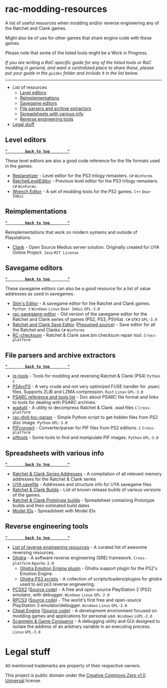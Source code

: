 # rac-modding-resources


A list of useful resources when modding and/or reverse engineering any of the Ratchet and Clank games.

Might also be of use for other games that share engine code with these games.

Please note that some of the listed tools might be a Work in Progress.

*If you are writing a RaC specific guide for any of the listed tools or RaC modding in general, and want a centralized place to share these, please put your guide in the `guides` folder and include it in the list below.*


------------------

- List of resources
  - [Level editors](#level-editors)
  - [Reimplementations](#reimplementations)
  - [Savegame editors](#savegame-editors)
  - [File parsers and archive extractors](#file-parsers-and-archive-extractors)
  - [Spreadsheets with various info](#spreadsheets-with-various-info)
  - [Reverse engineering tools](#reverse-engineering-tools)
- [Legal stuff](#legal-stuff)


## Level editors

**[`^        back to top        ^`](#)**

These level editors are also a good code reference for the file formats used in the games.

 - [Replanetizer](https://github.com/RatchetModding/replanetizer) - Level editor for the PS3 trilogy remasters.  `C#` `WinForms`
 - [RatchetLevelEditor](https://github.com/badger41/RatchetLevelEditor) - Previous level editor for the PS3 trilogy remasters. `C#` `WinForms`
 - [Wrench Editor](https://github.com/chaoticgd/wrench) - A set of modding tools for the PS2 games. `C++` `Dear ImGui`


## Reimplementations

**[`^        back to top        ^`](#)**

Reimplementations that work on modern systems and outside of Playstations.

- [Clank](https://github.com/hashsploit/clank) - Open Source Medius server solution. Originally created for UYA Online Project. `Java` `MIT License`


## Savegame editors

**[`^        back to top        ^`](#)**

These savegame editors can also be a good resource for a list of value addresses as used in savegames.

 - [Slim's Editor](https://github.com/RatchetModding/slimseditor) - A savegame editor for the Ratchet and Clank games. `Python 3` `Windows` `Linux` `Dear ImGui` `GPL-3.0`
 - [rac-savegame-editor](https://github.com/maikelwever/rac-savegame-editor) - Old version of the savegame editor for the Ratchet and Clank series of games (PS2, PS3, PSVita). `C#` `GTK3` `GPL-3.0`
 - [Ratchet and Clank Save Editor](https://www.nextgenupdate.com/forums/ps3-trophies-game-saves/718082-release-ratchet-clank-save-editor-all-1.html) ([Presumed source](https://github.com/primetime43/Playstation-3-Tools/tree/master/Ratchet%20%26%20Clank%20Into%20the%20Nexus%20Save%20Editor/Red-EyeX32%20-%20Test%20Drive%20Unlimited%202%20Save%20Editor)) - Save editor for all the Ratchet and Clanks `C#` `Winforms`
 - [RC-checksum](https://github.com/stiantoften/RC-checksum) - Ratchet & Clank save.bin checksum repair tool. `Cross-platform`


## File parsers and archive extractors

**[`^        back to top        ^`](#)**

 - [ig-tools](https://github.com/doesthisusername/ig-tools) - Tools for modding and reversing Ratchet & Clank (PS4) `Python` `C`
 - [PSArcFS](https://github.com/maikelwever/psarcfs) - A very crude and not very optimized FUSE handler for .psarc files. Supports ZLIB and LZMA compression. `Rust` `Linux` `GPL-3.0`
 - [PSARC reference and tools list](https://www.psdevwiki.com/ps3/PlayStation_archive_(PSARC)) - Doc about PSARC file format and links to tools for dealing with PSARC archives.
 - [wadutil](https://github.com/stiantoften/wadutil) - A utility to decompress Ratchet & Clank .wad files `C` `Cross-platform`
 - [rac-dvd-toc-parser](https://github.com/maikelwever/rac-dvd-toc-parser) - Simple Python script to get hidden files from PS2 disc image. `Python` `GPL-3.0`
 - [PIFconvert](https://github.com/stiantoften/PIFconvert/) - Converter/parser for PIF files from PS2 editions. `C` `Cross-platform`
 - [piftools](https://github.com/CreepNT/piftools) - Some tools to find and manipulate PIF images. `Python` `GPL-3.0`


## Spreadsheets with various info

**[`^        back to top        ^`](#)**

 - [Ratchet & Clank Series Addresses](https://docs.google.com/spreadsheets/d/1D1S7CEzhpDqT2QFFMuiF9rvWXvmR5ezt_UI2VxLOis8/preview) - A compilation of all relevant memory addresses for the Ratchet & Clank series 
 - [UYA savefile](https://docs.google.com/spreadsheets/d/1uZBCG_QkMCzCIdYgSZr1CfKIFTNrRYJrNMuQDCtAOWo/preview) - Addresses and structure info for UYA savegame files
 - [Ratchet & Clank Builds](https://docs.google.com/spreadsheets/d/14mnYKrPg_CNHNAB2XL0ceJHiN4-S4jmi39-0R4ahkCs/preview) - List of known release builds of various versions of the games.
 - [Ratchet & Clank Prototype builds](https://docs.google.com/spreadsheets/d/1y_zZC4bDOvKGI8SWXpOORkBiJSqBKwhWEsRI-NtMToo/preview) - Spreadsheet containing Prototype builds and their estimated build dates
 - [Model IDs](https://docs.google.com/spreadsheets/d/1RA_VpE__IFksQz-EPsav-V0Tfpq9-fiHoZBNeX0JkAo/preview) - Spreadsheet with Model IDs


## Reverse engineering tools

**[`^        back to top        ^`](#)**

 - [List of reverse engineering resources](https://github.com/wtsxDev/reverse-engineering) - A curated list of awesome reversing resources.
 - [Ghidra](https://github.com/NationalSecurityAgency/ghidra) - A software reverse engineering (SRE) framework. `Cross-platform` `Apache-2.0`
    - [Ghidra Emotion Engine plugin](https://github.com/beardypig/ghidra-emotionengine) - Ghidra support plugin for the PS2's Emotion Engine.
    - [Ghidra PS3 scripts](https://github.com/zecoxao/ps3_ghidra) - A collection of scripts/loaders/plugins for ghidra used to aid ps3 reverse engineering.
 - [PCSX2](https://pcsx2.net/) ([Source code](https://github.com/PCSX2/pcsx2)) - A free and open-source PlayStation 2 (PS2) emulator, with debugger. `Windows` `Linux` `GPL-2.0`
 - [RPCS3](https://rpcs3.net/) ([Source code](https://github.com/RPCS3/rpcs3)) - The world's first free and open-source PlayStation 3 emulator/debugger. `Windows` `Linux` `GPL-2.0`
 - [Cheat Engine](https://www.cheatengine.org/) ([Source code](https://github.com/cheat-engine/cheat-engine/)) - A development environment focused on modding games and applications for personal use. `Windows` `LGPL-2.0`
 - [Scanmem & Game Conqueror](https://github.com/scanmem/scanmem) - A debugging utility and GUI designed to isolate the address of an arbitrary variable in an executing process. `Linux` `GPL-3.0` 



# Legal stuff

All mentioned trademarks are property of their respective owners.

This project is public domain under the [Creative Commons Zero v1.0 Universal](LICENSE) license.
